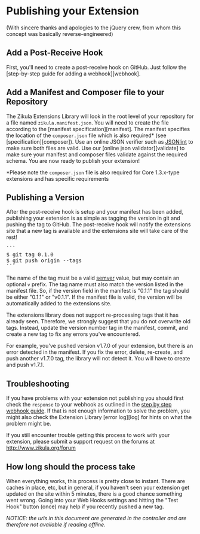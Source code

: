 Publishing your Extension
=========================
(With sincere thanks and apologies to the jQuery crew, from whom this concept was basically reverse-engineered)

Add a Post-Receive Hook
------------------------
First, you'll need to create a post-receive hook on GitHub. Just follow the [step-by-step guide for adding a webhook][webhook].

Add a Manifest and Composer file to your Repository
---------------------------------------------------
The Zikula Extensions Library will look in the root level of your repository for a file named `zikula.manifest.json`.
You will need to create the file according to the [manifest specification][manifest]. The manifest specifies the
location of the `composer.json` file which is also required* (see [specification][composer]). Use an online
JSON verifier such as [JSONlint](http://jsonlint.com/) to make sure both files are valid. Use our [online json validator][validate]
to make sure your manifest and composer files validate against the required schema. You are now ready to publish your
extension!

*Please note the `composer.json` file is also required for Core 1.3.x-type extensions and has specific requirements

Publishing a Version
--------------------
After the post-receive hook is setup and your manifest has been added, publishing your extension is as simple as tagging
the version in git and pushing the tag to GitHub. The post-receive hook will notify the extensions site that a new tag
is available and the extensions site will take care of the rest!

<pre>
```
$ git tag 0.1.0
$ git push origin --tags
```
</pre>

The name of the tag must be a valid [semver](http://semver.org/) value, but may contain an optional `v` prefix. The tag
name must also match the version listed in the manifest file. So, if the version field in the manifest is "0.1.1" the
tag should be either "0.1.1" or "v0.1.1". If the manifest file is valid, the version will be automatically added to the
extensions site.

The extensions library does not support re-processing tags that it has already seen. Therefore, we strongly suggest that
you do not overwrite old tags. Instead, update the version number tag in the manifest, commit, and create a new tag to
fix any errors you've encountered.

For example, you've pushed version v1.7.0 of your extension, but there is an error detected in the manifest. If you fix
the error, delete, re-create, and push another v1.7.0 tag, the library will not detect it. You will have to create and
push v1.7.1.

Troubleshooting
---------------
If you have problems with your extension not publishing you should first check the `response` to your webhook as
outlined in the [step by step webhook guide](webhook). If that is not enough information to solve the problem, you might
also check the Extension Library [error log][log] for hints on what the problem might be.

If you still encounter trouble getting this process to work with your extension, please submit a support request on the
forums at http://www.zikula.org/forum

How long should the process take
--------------------------------
When everything works, this process is pretty close to instant. There are caches in place, etc, but in general, if you
haven't seen your extension get updated on the site within 5 minutes, there is a good chance something went wrong. Going
into your Web Hooks settings and hitting the "Test Hook" button (once) may help if you recently pushed a new tag.


*NOTICE: the urls in this document are generated in the controller and are therefore not available if reading offline.*
